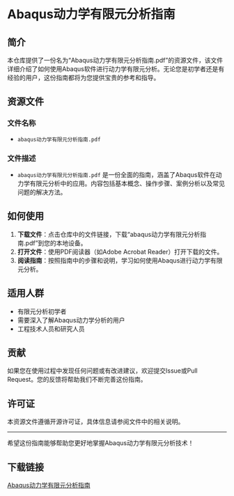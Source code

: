 # Abaqus动力学有限元分析指南

## 简介

本仓库提供了一份名为“Abaqus动力学有限元分析指南.pdf”的资源文件，该文件详细介绍了如何使用Abaqus软件进行动力学有限元分析。无论您是初学者还是有经验的用户，这份指南都将为您提供宝贵的参考和指导。

## 资源文件

### 文件名称
- `abaqus动力学有限元分析指南.pdf`

### 文件描述
- `abaqus动力学有限元分析指南.pdf` 是一份全面的指南，涵盖了Abaqus软件在动力学有限元分析中的应用。内容包括基本概念、操作步骤、案例分析以及常见问题的解决方法。

## 如何使用

1. **下载文件**：点击仓库中的文件链接，下载“abaqus动力学有限元分析指南.pdf”到您的本地设备。
2. **打开文件**：使用PDF阅读器（如Adobe Acrobat Reader）打开下载的文件。
3. **阅读指南**：按照指南中的步骤和说明，学习如何使用Abaqus进行动力学有限元分析。

## 适用人群

- 有限元分析初学者
- 需要深入了解Abaqus动力学分析的用户
- 工程技术人员和研究人员

## 贡献

如果您在使用过程中发现任何问题或有改进建议，欢迎提交Issue或Pull Request。您的反馈将帮助我们不断完善这份指南。

## 许可证

本资源文件遵循开源许可证，具体信息请参阅文件中的相关说明。

---

希望这份指南能够帮助您更好地掌握Abaqus动力学有限元分析技术！

## 下载链接

[Abaqus动力学有限元分析指南](https://pan.quark.cn/s/836b065fbc89)